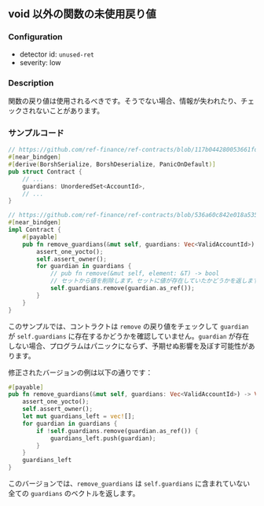 
## void 以外の関数の未使用戻り値

### Configuration

* detector id: `unused-ret`
* severity: low

### Description

関数の戻り値は使用されるべきです。そうでない場合、情報が失われたり、チェックされないことがあります。

### サンプルコード

```rust
// https://github.com/ref-finance/ref-contracts/blob/117b044280053661fda217057560c8e35111856f/ref-exchange/src/lib.rs#L98
#[near_bindgen]
#[derive(BorshSerialize, BorshDeserialize, PanicOnDefault)]
pub struct Contract {
    // ...
    guardians: UnorderedSet<AccountId>,
    // ...
}

// https://github.com/ref-finance/ref-contracts/blob/536a60c842e018a535b478c874c747bde82390dd/ref-exchange/src/owner.rs#L65
#[near_bindgen]
impl Contract {
    #[payable]
    pub fn remove_guardians(&mut self, guardians: Vec<ValidAccountId>) {
        assert_one_yocto();
        self.assert_owner();
        for guardian in guardians {
            // pub fn remove(&mut self, element: &T) -> bool
            // セットから値を削除します。セットに値が存在していたかどうかを返します。
            self.guardians.remove(guardian.as_ref());
        }
    }
}
```

このサンプルでは、コントラクトは `remove` の戻り値をチェックして `guardian` が `self.guardians` に存在するかどうかを確認していません。`guardian` が存在しない場合、プログラムはパニックにならず、予期せぬ影響を及ぼす可能性があります。

修正されたバージョンの例は以下の通りです：

```rust
#[payable]
pub fn remove_guardians(&mut self, guardians: Vec<ValidAccountId>) -> Vec<ValidAccountId> {
    assert_one_yocto();
    self.assert_owner();
    let mut guardians_left = vec![];
    for guardian in guardians {
        if !self.guardians.remove(guardian.as_ref()) {
            guardians_left.push(guardian);
        }
    }
    guardians_left
}
```

このバージョンでは、`remove_guardians` は `self.guardians` に含まれていない全ての `guardians` のベクトルを返します。
